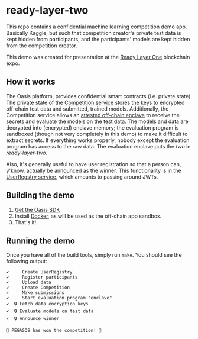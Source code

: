 # ready-layer-two

This repo contains a confidential machine learning competition demo app.
Basically Kaggle, but such that competition creator's private test data is kept hidden from participants, and the participants' models are kept hidden from the competition creator.

This demo was created for presentation at the [Ready Layer One](https://readylayer.one/) blockchain expo.

## How it works

The Oasis platform, provides confidential smart contracts (i.e. private state).
The private state of the [Competition service](/services/src/bin/competition.rs) stores
the keys to encrypted off-chain test data and submitted, trained models.
Additionally, the Competition service allows an [attested off-chain enclave](https://en.wikipedia.org/wiki/Trusted_Computing#Remote_attestation) to receive the secrets and evaluate the models on the test data.
The models and data are decrypted into (encrypted) enclave memory; the evaluation program is sandboxed (though not very completely in this demo) to make it difficult to extract secrets.
If everything works properly, nobody except the evaluation program has access to the raw data.
The evaluation enclave puts the _two_ in _ready-layer-two_.

Also, it's generally useful to have user registration so that a person can, y'know, actually be announced as the winner.
This functionality is in the [UserRegstry service](/services/src/bin/user_registry.rs), which amounts to passing around JWTs.

## Building the demo

1. [Get the Oasis SDK](https://docs.oasis.dev/quickstart.html#set-up-the-oasis-sdk)
2. Install [Docker](https://www.docker.com/get-started), as will be used as the off-chain app sandbox.
3. That's it!

## Running the demo

Once you have all of the build tools, simply run `make`.
You should see the following output:

```
✔️     Create UserRegistry
✔️     Register participants
✔️     Upload data
✔️     Create Competition
✔️     Make submissions
✔️     Start evaluation program "enclave"
✔️  🔒 Fetch data encryption keys
✔️  🔒 Evaluate models on test data
✔️  🔒 Announce winner

🎉 PEGASOS has won the competition! 🎉
```
